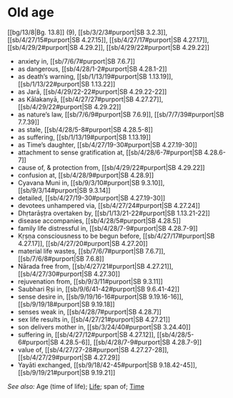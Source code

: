 # Old age

[[bg/13/8|Bg. 13.8]] (9), [[sb/3/2/3#purport|SB 3.2.3]], [[sb/4/27/15#purport|SB 4.27.15]], [[sb/4/27/17#purport|SB 4.27.17]], [[sb/4/29/2#purport|SB 4.29.2]], [[sb/4/29/22#purport|SB 4.29.22]]

* anxiety in, [[sb/7/6/7#purport|SB 7.6.7]]
* as dangerous, [[sb/4/28/1-2#purport|SB 4.28.1-2]]
* as death’s warning, [[sb/1/13/19#purport|SB 1.13.19]], [[sb/1/13/22#purport|SB 1.13.22]]
* as Jarā, [[sb/4/29/22-22#purport|SB 4.29.22-22]]
* as Kālakanyā, [[sb/4/27/27#purport|SB 4.27.27]], [[sb/4/29/22#purport|SB 4.29.22]]
* as nature’s law, [[sb/7/6/9#purport|SB 7.6.9]], [[sb/7/7/39#purport|SB 7.7.39]]
* as stale, [[sb/4/28/5-8#purport|SB 4.28.5-8]]
* as suffering, [[sb/1/13/19#purport|SB 1.13.19]]
* as Time’s daughter, [[sb/4/27/19-30#purport|SB 4.27.19-30]]
* attachment to sense gratification at, [[sb/4/28/6-7#purport|SB 4.28.6-7]]
* cause of, & protection from, [[sb/4/29/22#purport|SB 4.29.22]]
* confusion at, [[sb/4/28/9#purport|SB 4.28.9]]
* Cyavana Muni in, [[sb/9/3/10#purport|SB 9.3.10]], [[sb/9/3/14#purport|SB 9.3.14]]
* detailed, [[sb/4/27/19-30#purport|SB 4.27.19-30]]
* devotees unhampered via, [[sb/4/27/24#purport|SB 4.27.24]]
* Dhṛtarāṣṭra overtaken by, [[sb/1/13/21-22#purport|SB 1.13.21-22]]
* disease accompanies, [[sb/4/28/5#purport|SB 4.28.5]]
* family life distressful in, [[sb/4/28/7-9#purport|SB 4.28.7-9]]
* Kṛṣṇa consciousness to be begun before, [[sb/4/27/17#purport|SB 4.27.17]], [[sb/4/27/20#purport|SB 4.27.20]]
* material life wastes, [[sb/7/6/7#purport|SB 7.6.7]], [[sb/7/6/8#purport|SB 7.6.8]]
* Nārada free from, [[sb/4/27/21#purport|SB 4.27.21]], [[sb/4/27/30#purport|SB 4.27.30]]
* rejuvenation from, [[sb/9/3/11#purport|SB 9.3.11]]
* Saubhari Ṛṣi in, [[sb/9/6/41-42#purport|SB 9.6.41-42]]
* sense desire in, [[sb/9/19/16-16#purport|SB 9.19.16-16]], [[sb/9/19/18#purport|SB 9.19.18]]
* senses weak in, [[sb/4/28/7#purport|SB 4.28.7]]
* sex life results in, [[sb/4/27/21#purport|SB 4.27.21]]
* son delivers mother in, [[sb/3/24/40#purport|SB 3.24.40]]
* suffering in, [[sb/4/27/12#purport|SB 4.27.12]], [[sb/4/28/5-6#purport|SB 4.28.5-6]], [[sb/4/28/7-9#purport|SB 4.28.7-9]]
* value of, [[sb/4/27/27-28#purport|SB 4.27.27-28]], [[sb/4/27/29#purport|SB 4.27.29]]
* Yayāti exchanged, [[sb/9/18/42-45#purport|SB 9.18.42-45]], [[sb/9/19/21#purport|SB 9.19.21]]

*See also:* Age (time of life); [Life](entries/life.md); span of; [Time](entries/time.md)
